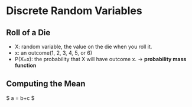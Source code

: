 <script type="text/javascript" src="https://cdn.mathjax.org/mathjax/latest/MathJax.js?config=TeX-AMS_HTML"></script>

# Discrete Random Variables

## Roll of a Die
- X: random variable, the value on the die when you roll it.
- x: an outcome(1, 2, 3, 4, 5, or 6)
- P(X=x): the probability that X will have outcome x. -> **probability mass function**

## Computing the Mean
$ a = b+c $
